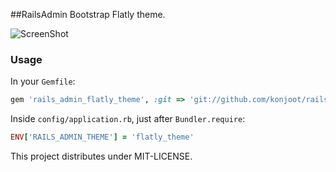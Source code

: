 ##RailsAdmin Bootstrap Flatly theme.

![ScreenShot](https://raw.github.com/konjoot/rails_admin_flatly_theme/master/preview.png)

### Usage

In your `Gemfile`:
```ruby
gem 'rails_admin_flatly_theme', :git => 'git://github.com/konjoot/rails_admin_flatly_theme.git', :branch => 'release_1.0'
```

Inside `config/application.rb`, just after `Bundler.require`:

```ruby
ENV['RAILS_ADMIN_THEME'] = 'flatly_theme'
```

This project distributes under MIT-LICENSE.
